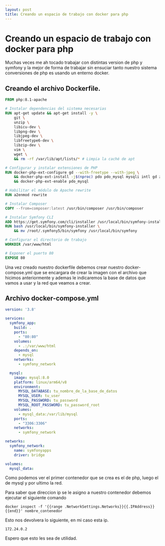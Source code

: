 ```yaml
---
layout: post
title: Creando un espacio de trabajo con docker para php
---
```


# Creando un espacio de trabajo con docker para php

Muchas veces me ah tocado trabajar con distintas version de php y symfony y la mejor de forma de trabajar sin ensuciar tanto nuestro sistema conversiones de php es usando un enterno docker.

## Creando el archivo Dockerfile.

```dockerfile
FROM php:8.1-apache

# Instalar dependencias del sistema necesarias
RUN apt-get update && apt-get install -y \
    git \
    unzip \
    libicu-dev \
    libpng-dev \
    libjpeg-dev \
    libfreetype6-dev \
    libzip-dev \
    vim \
    wget \
    && rm -rf /var/lib/apt/lists/* # Limpia la caché de apt

# Configurar y instalar extensiones de PHP
RUN docker-php-ext-configure gd --with-freetype --with-jpeg \
    && docker-php-ext-install -j$(nproc) pdo pdo_mysql mysqli intl gd zip \
    && docker-php-ext-enable pdo_mysql

# Habilitar el módulo de Apache rewrite
RUN a2enmod rewrite

# Instalar Composer
COPY --from=composer:latest /usr/bin/composer /usr/bin/composer

# Instalar Symfony CLI
ADD https://get.symfony.com/cli/installer /usr/local/bin/symfony-installer
RUN bash /usr/local/bin/symfony-installer \
    && mv /root/.symfony5/bin/symfony /usr/local/bin/symfony

# Configurar el directorio de trabajo
WORKDIR /var/www/html

# Exponer el puerto 80
EXPOSE 80
```

Una vez creado nuestro dockerfile debemos crear nuestro docker-compose.yml que se encargara de crear la imagen con el archivo que hicimos anteriormente y ademas le indicaremos la base de datos que vamos a usar y la red que veamos a crear.

## Archivo docker-compose.yml

```yml
version: '3.8'

services:
  symfony_app:
    build: .
    ports:
      - "80:80"
    volumes:
      - .:/var/www/html
    depends_on:
      - mysql
    networks:
      - symfony_network

  mysql:
    image: mysql:8.0
    platform: linux/arm64/v8
    environment:
      MYSQL_DATABASE: tu_nombre_de_la_base_de_datos
      MYSQL_USER: tu_user
      MYSQL_PASSWORD: tu_password
      MYSQL_ROOT_PASSWORD: tu_password_root
    volumes:
      - mysql_data:/var/lib/mysql
    ports:
      - "3306:3306"
    networks:
      - symfony_network

networks:
  symfony_network:
    name: symfonyapps
    driver: bridge

volumes:
  mysql_data:

```

Como podemos ver el primer contenedor que se crea es el de php, luego el de mysql y por ultimo la red.

Para saber que direccion ip se le asigno a nuestro contenedor debemos ejecutar el siguiente comando

```terminal
docker inspect -f '{{range .NetworkSettings.Networks}}{{.IPAddress}}{{end}}' nombre_contenedor
```

Esto nos devolvera lo siguiente, en mi caso esta ip.

```terminal
172.24.0.2
```

Espero que esto les sea de utilidad.